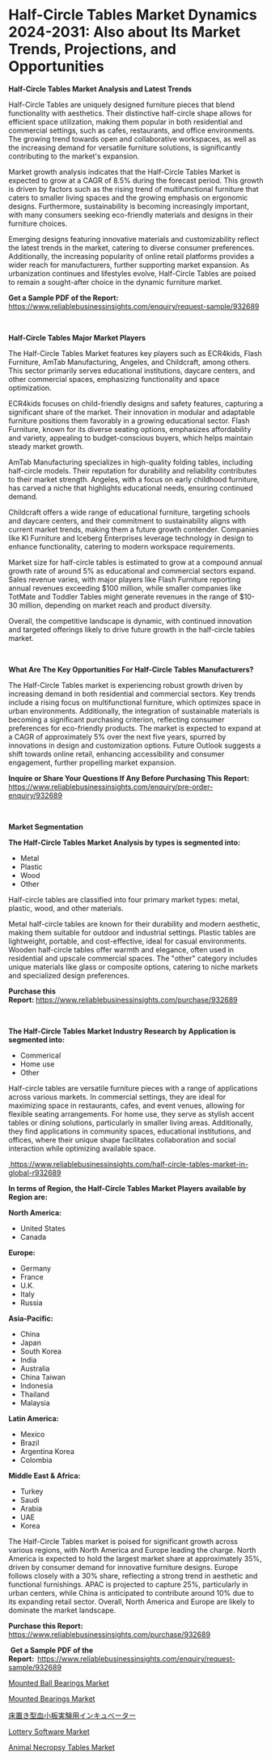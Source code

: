 <p><h1>Half-Circle Tables Market Dynamics 2024-2031: Also about Its Market Trends, Projections, and Opportunities</h1></p><p><strong>Half-Circle Tables Market Analysis and Latest Trends</strong></p>
<p><p>Half-Circle Tables are uniquely designed furniture pieces that blend functionality with aesthetics. Their distinctive half-circle shape allows for efficient space utilization, making them popular in both residential and commercial settings, such as cafes, restaurants, and office environments. The growing trend towards open and collaborative workspaces, as well as the increasing demand for versatile furniture solutions, is significantly contributing to the market's expansion.</p><p>Market growth analysis indicates that the Half-Circle Tables Market is expected to grow at a CAGR of 8.5% during the forecast period. This growth is driven by factors such as the rising trend of multifunctional furniture that caters to smaller living spaces and the growing emphasis on ergonomic designs. Furthermore, sustainability is becoming increasingly important, with many consumers seeking eco-friendly materials and designs in their furniture choices.</p><p>Emerging designs featuring innovative materials and customizability reflect the latest trends in the market, catering to diverse consumer preferences. Additionally, the increasing popularity of online retail platforms provides a wider reach for manufacturers, further supporting market expansion. As urbanization continues and lifestyles evolve, Half-Circle Tables are poised to remain a sought-after choice in the dynamic furniture market.</p></p>
<p><strong>Get a Sample PDF of the Report:&nbsp;</strong> <a href="https://www.reliablebusinessinsights.com/enquiry/request-sample/932689">https://www.reliablebusinessinsights.com/enquiry/request-sample/932689</a></p>
<p>&nbsp;</p>
<p><strong>Half-Circle Tables Major Market Players</strong></p>
<p><p>The Half-Circle Tables Market features key players such as ECR4kids, Flash Furniture, AmTab Manufacturing, Angeles, and Childcraft, among others. This sector primarily serves educational institutions, daycare centers, and other commercial spaces, emphasizing functionality and space optimization.</p><p>ECR4kids focuses on child-friendly designs and safety features, capturing a significant share of the market. Their innovation in modular and adaptable furniture positions them favorably in a growing educational sector. Flash Furniture, known for its diverse seating options, emphasizes affordability and variety, appealing to budget-conscious buyers, which helps maintain steady market growth.</p><p>AmTab Manufacturing specializes in high-quality folding tables, including half-circle models. Their reputation for durability and reliability contributes to their market strength. Angeles, with a focus on early childhood furniture, has carved a niche that highlights educational needs, ensuring continued demand.</p><p>Childcraft offers a wide range of educational furniture, targeting schools and daycare centers, and their commitment to sustainability aligns with current market trends, making them a future growth contender. Companies like KI Furniture and Iceberg Enterprises leverage technology in design to enhance functionality, catering to modern workspace requirements.</p><p>Market size for half-circle tables is estimated to grow at a compound annual growth rate of around 5% as educational and commercial sectors expand. Sales revenue varies, with major players like Flash Furniture reporting annual revenues exceeding $100 million, while smaller companies like TotMate and Toddler Tables might generate revenues in the range of $10-30 million, depending on market reach and product diversity.</p><p>Overall, the competitive landscape is dynamic, with continued innovation and targeted offerings likely to drive future growth in the half-circle tables market.</p></p>
<p>&nbsp;</p>
<p><strong>What Are The Key Opportunities For Half-Circle Tables Manufacturers?</strong></p>
<p><p>The Half-Circle Tables market is experiencing robust growth driven by increasing demand in both residential and commercial sectors. Key trends include a rising focus on multifunctional furniture, which optimizes space in urban environments. Additionally, the integration of sustainable materials is becoming a significant purchasing criterion, reflecting consumer preferences for eco-friendly products. The market is expected to expand at a CAGR of approximately 5% over the next five years, spurred by innovations in design and customization options. Future Outlook suggests a shift towards online retail, enhancing accessibility and consumer engagement, further propelling market expansion.</p></p>
<p><strong>Inquire or Share Your Questions If Any Before Purchasing This Report:</strong> <a href="https://www.reliablebusinessinsights.com/enquiry/pre-order-enquiry/932689">https://www.reliablebusinessinsights.com/enquiry/pre-order-enquiry/932689</a></p>
<p>&nbsp;</p>
<p><strong>Market Segmentation</strong></p>
<p><strong>The Half-Circle Tables Market Analysis by types is segmented into:</strong></p>
<p><ul><li>Metal</li><li>Plastic</li><li>Wood</li><li>Other</li></ul></p>
<p><p>Half-circle tables are classified into four primary market types: metal, plastic, wood, and other materials. </p><p>Metal half-circle tables are known for their durability and modern aesthetic, making them suitable for outdoor and industrial settings. Plastic tables are lightweight, portable, and cost-effective, ideal for casual environments. Wooden half-circle tables offer warmth and elegance, often used in residential and upscale commercial spaces. The "other" category includes unique materials like glass or composite options, catering to niche markets and specialized design preferences.</p></p>
<p><strong>Purchase this Report:&nbsp;</strong><a href="https://www.reliablebusinessinsights.com/purchase/932689">https://www.reliablebusinessinsights.com/purchase/932689</a></p>
<p>&nbsp;</p>
<p><strong>The Half-Circle Tables Market Industry Research by Application is segmented into:</strong></p>
<p><ul><li>Commerical</li><li>Home use</li><li>Other</li></ul></p>
<p><p>Half-circle tables are versatile furniture pieces with a range of applications across various markets. In commercial settings, they are ideal for maximizing space in restaurants, cafes, and event venues, allowing for flexible seating arrangements. For home use, they serve as stylish accent tables or dining solutions, particularly in smaller living areas. Additionally, they find applications in community spaces, educational institutions, and offices, where their unique shape facilitates collaboration and social interaction while optimizing available space.</p></p>
<p><a href="https://www.reliablebusinessinsights.com/half-circle-tables-market-in-global-r932689">&nbsp;https://www.reliablebusinessinsights.com/half-circle-tables-market-in-global-r932689</a></p>
<p><strong>In terms of Region, the Half-Circle Tables Market Players available by Region are:</strong></p>
<p>
    <p> <strong> North America: </strong>
        <ul>
            <li>United States</li>
            <li>Canada</li>
        </ul>
        </p> 
    <p> <strong> Europe: </strong>
        <ul>
            <li>Germany</li>
            <li>France</li>
            <li>U.K.</li>
            <li>Italy</li>
            <li>Russia</li>
        </ul>
        </p> 
    <p> <strong> Asia-Pacific: </strong>
        <ul>
            <li>China</li>
            <li>Japan</li>
            <li>South Korea</li>
            <li>India</li>
            <li>Australia</li>
            <li>China Taiwan</li>
            <li>Indonesia</li>
            <li>Thailand</li>
            <li>Malaysia</li>
        </ul>
        </p> 
    <p> <strong> Latin America: </strong>
        <ul>
            <li>Mexico</li>
            <li>Brazil</li>
            <li>Argentina Korea</li>
            <li>Colombia</li>
        </ul>
        </p> 
    <p> <strong> Middle East & Africa: </strong>
        <ul>
            <li>Turkey</li>
            <li>Saudi</li>
            <li>Arabia</li>
            <li>UAE</li>
            <li>Korea</li>
        </ul>
    </p>
    </p>
<p><p>The Half-Circle Tables market is poised for significant growth across various regions, with North America and Europe leading the charge. North America is expected to hold the largest market share at approximately 35%, driven by consumer demand for innovative furniture designs. Europe follows closely with a 30% share, reflecting a strong trend in aesthetic and functional furnishings. APAC is projected to capture 25%, particularly in urban centers, while China is anticipated to contribute around 10% due to its expanding retail sector. Overall, North America and Europe are likely to dominate the market landscape.</p></p>
<p><strong>Purchase this Report: </strong><a href="https://www.reliablebusinessinsights.com/purchase/932689">https://www.reliablebusinessinsights.com/purchase/932689</a></p>
<p>&nbsp;<strong>Get a Sample PDF of the Report:&nbsp;&nbsp;</strong><a href="https://www.reliablebusinessinsights.com/enquiry/request-sample/932689">https://www.reliablebusinessinsights.com/enquiry/request-sample/932689</a></p>
<p><strong></strong></p>
<p><p><a href="https://medium.com/@audieyost/the-mounted-ball-bearings-market-is-anticipated-to-experience-significant-growth-with-a-9e0e49671b8e">Mounted Ball Bearings Market</a></p><p><a href="https://medium.com/@audieyost/the-global-mounted-bearings-market-is-expected-to-witness-a-compound-annual-growth-rate-cagr-of-1a2ae7536c5c">Mounted Bearings Market</a></p><p><a href="https://medium.com/@jordond5lezama/floor-standing-platelet-laboratory-incubator-9d4c569488ec">床置き型血小板実験用インキュベーター</a></p><p><a href="https://www.linkedin.com/pulse/in-depth-analysis-global-lottery-software-market-scope-its-qxr0c?trackingId=aAiw%2FFv6Q0GoTaHtPITLeQ%3D%3D">Lottery Software Market</a></p><p><a href="https://github.com/GRUBBSCHARLES/Market-Research-Report-List-1/blob/main/animal-necropsy-tables-market.md">Animal Necropsy Tables Market</a></p></p>